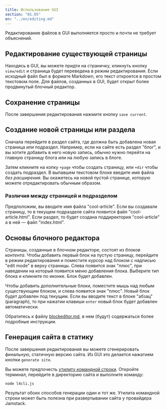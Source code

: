 ```yaml
---
title: Использование GUI
section: "01.05"
en: "../en/editing.md"
---
```

Редактирование файлов в GUI выполняется просто и почти не требует объяснений.
<!--cut-->

Редактирование существующей страницы
------------------------------------

Находясь в GUI, вы можете придти на страничку, кликнуть кнопку `view/edit` 
и страница будет переведена в режим редактирования. Если исходный файл был в
формате Markdown, его текст откроется в простом текстовом поле. Для файлов, 
созданных в GUI, будет открыт более продвинутый блочный редактор.

Сохранение страницы
-------------------

После завершения редактирования нажмите кнопку `save current`.

Создание новой страницы или раздела
-----------------------------------

Сначала перейдите в раздел сайта, где должна быть добавлена новая страница или
подраздел. Например, если на сайте есть раздел "блог", и вы хотите добавить 
в него новую запись, обычно нужно перейти на главную страницу блога *или* на
любую запись в блоге.

Затем кликните на копку `+page` чтобы создать страницу, или `+dir` чтобы создать
подраздел. В выпавшем текстовом блоке введите имя файла *без расширения*.
Вы окажетесь на новой пустой странице, которую можете отредактировать
обычным образом.

### Различия между страницей и подразделом

Предположим, вы вводите имя файла "cool-article". Если вы создавали страницу,
то в текущем подразделе сайта появится файл "cool-article.html". Если раздел, 
то будет создана поддиректория "cool-article" а в ней — файл "index.html".

Основы блочного редактора
-------------------------

Страницы, созданные в блочном редакторе, состоят из *блоков контента*. 
Чтобы добавить первый блок на пустую страницу, перейдите в режим редактирования
и поместите курсор над блоком с надписью "edit mode" в верху страницы. Слева
появится знак "плюс", при наведении на который появится меню добавления блока. 
Выберите тип блока и кликните по иконке. Блок будет добавлен.

Чтобы добавить дополнительные блоки, поместите мышь над любым существующим блоком,
и слева появится знак "плюс". Новый блок будет добавлен под текущим. Если вы 
вводите текст в блоке "абзац" (paragraph), то при нажатии клавиши `enter` новый
блок будет добавлен автоматически.

Обратитесь к файлу [blockeditor.md](blockeditor.md), в нем (будут) содержаться 
более подробные инструкции.

Генерация сайта в статику
-------------------------

После завершения редактирования вы можете сгенерировать финальную, статичную 
версию сайта. Из GUI это делается нажатием кнопки `generate site`.

Вы можете предпочесть [утилиту командной строки](cli.md). Откройте терминал,
перейдите в директорию сайта и выполните команду:

    node l4cli.js

Результат обоих способов генерации один и тот же. Утилита командной строки
может быть полезна при развертывании сайта у провайдера Jamstack.
